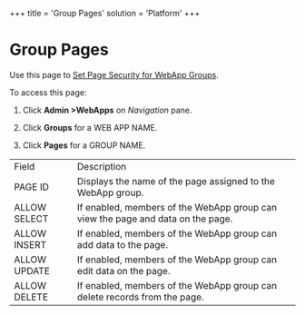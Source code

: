+++
title = 'Group Pages'
solution = 'Platform'
+++

# Group Pages

<div class="use">

Use this page to [Set Page Security for WebApp
Groups](../Use_Cases/Set%20Page%20Security%20for%20WebApp_Groups.htm).

</div>

To access this page:

1.  Click **Admin \>WebApps** on *Navigation* pane.

2.  Click **Groups** for a WEB APP NAME.

3.  Click **Pages** for a GROUP
NAME.

|              |                                                                                 |
| ------------ | ------------------------------------------------------------------------------- |
| Field        | Description                                                                     |
| PAGE ID      | Displays the name of the page assigned to the WebApp group.                     |
| ALLOW SELECT | If enabled, members of the WebApp group can view the page and data on the page. |
| ALLOW INSERT | If enabled, members of the WebApp group can add data to the page.               |
| ALLOW UPDATE | If enabled, members of the WebApp group can edit data on the page.              |
| ALLOW DELETE | If enabled, members of the WebApp group can delete records from the page.       |
